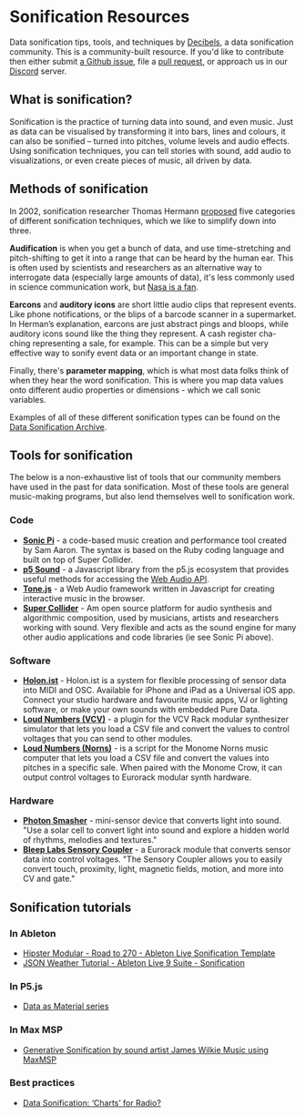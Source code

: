 # Sonification Resources

Data sonification tips, tools, and techniques by [Decibels](https://decibels.community/), a data sonification community. This is a community-built resource. If you'd like to contribute then either submit [a Github issue](https://github.com/Decibels-Sonification/sonification-resources/issues), file a [pull request](https://github.com/Decibels-Sonification/sonification-resources/pulls), or approach us in our [Discord](http://decibels.community) server.

## What is sonification?

Sonification is the practice of turning data into sound, and even music. Just as data can be visualised by transforming it into bars, lines and colours, it can also be sonified – turned into pitches, volume levels and audio effects. Using sonification techniques, you can tell stories with sound, add audio to visualizations, or even create pieces of music, all driven by data.

## Methods of sonification

In 2002, sonification researcher Thomas Hermann [proposed](https://sonification.de/son/techniques/) five categories of different sonification techniques, which we like to simplify down into three.

**Audification** is when you get a bunch of data, and use time-stretching and pitch-shifting to get it into a range that can be heard by the human ear. This is often used by scientists and researchers as an alternative way to interrogate data (especially large amounts of data), it's less commonly used in science communication work, but [Nasa is a fan](https://www.nasa.gov/feature/goddard/2018/sounds-of-the-sun/).

**Earcons** and **auditory icons** are short little audio clips that represent events. Like phone notifications, or the blips of a barcode scanner in a supermarket. In Herman’s explanation, earcons are just abstract pings and bloops, while auditory icons sound like the thing they represent. A cash register cha-ching representing a sale, for example. This can be a simple but very effective way to sonify event data or an important change in state.

Finally, there's **parameter mapping**, which is what most data folks think of when they hear the word sonification. This is where you map data values onto different audio properties or dimensions - which we call sonic variables.

Examples of all of these different sonification types can be found on the [Data Sonification Archive](https://sonification.design/).

## Tools for sonification

The below is a non-exhaustive list of tools that our community members have used in the past for data sonification. Most of these tools are general music-making programs, but also lend themselves well to sonification work.

### Code

- **[Sonic Pi](https://sonic-pi.net/)** - a code-based music creation and performance tool created by Sam Aaron. The syntax is based on the Ruby coding language and built on top of Super Collider.
- **[p5 Sound](https://p5js.org/reference/#/libraries/p5.sound)** - a Javascript library from the p5.js ecosystem that provides useful methods for accessing the [Web Audio API](https://developer.mozilla.org/en-US/docs/Web/API/Web_Audio_API).
- **[Tone.js](https://tonejs.github.io/)** - a Web Audio framework written in Javascript for creating interactive music in the browser.
- **[Super Collider](https://supercollider.github.io/)** - Am open source platform for audio synthesis and algorithmic composition, used by musicians, artists and researchers working with sound. Very flexible and acts as the sound engine for many other audio applications and code libraries (ie see Sonic Pi above).

### Software

- **[Holon.ist](https://holon.ist/)** - Holon.ist is a system for flexible processing of sensor data into MIDI and OSC. Available for iPhone and iPad as a Universal iOS app. Connect your studio hardware and favourite music apps, VJ or lighting software, or make your own sounds with embedded Pure Data. 
- **[Loud Numbers (VCV)](https://library.vcvrack.com/LoudNumbers/LoudNumbers)** - a plugin for the VCV Rack modular synthesizer simulator that lets you load a CSV file and convert the values to control voltages that you can send to other modules.
- **[Loud Numbers (Norns)](https://norns.community/en/authors/duncan-geere/loud-numbers)** - is a script for the Monome Norns music computer that lets you load a CSV file and convert the values into pitches in a specific sale. When paired with the Monome Crow, it can output control voltages to Eurorack modular synth hardware.

### Hardware

- **[Photon Smasher](https://www.clipsoundandmusic.uk/photonsmasher/)** - mini-sensor device that converts light into sound. "Use a solar cell to convert light into sound and explore a hidden world of rhythms, melodies and textures."
- **[Bleep Labs Sensory Coupler](https://bleeplabs.com/sc/)** - a Eurorack module that converts sensor data into control voltages. "The Sensory Coupler allows you to easily convert touch, proximity, light, magnetic fields, motion, and more into CV and gate."

## Sonification tutorials

### In Ableton
- [Hipster Modular - Road to 270 - Ableton Live Sonification Template](https://www.youtube.com/watch?v=1Md1sJtVnc8)
- [JSON Weather Tutorial - Ableton Live 9 Suite - Sonification](https://www.youtube.com/watch?v=3UP-Fs6b9_k)

### In P5.js
- [Data as Material series](https://youtube.com/playlist?list=PLLx7jIm38p9mATGvW9sUT3Gjk0kGX9sot)

### In Max MSP
- [Generative Sonification by sound artist James Wilkie Music using MaxMSP](https://www.instagram.com/p/CZOkLIHs8Yp/?igshid=OTA3YzJiYTA=)

### Best practices
- [Data Sonification: ‘Charts’ for Radio?](https://nationalpress.org/topic/data-sonification-charts-for-radio/)
